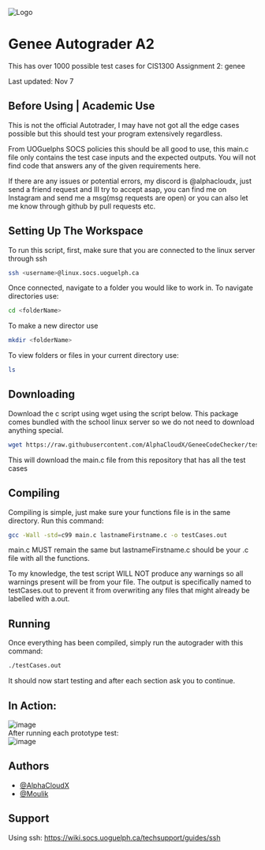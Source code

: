 ![Logo](https://github.com/AlphaCloudX/GeneeCodeChecker/assets/66267343/86834148-7b72-401d-b089-80a6a3a92914)

# Genee Autograder A2

This has over 1000 possible test cases for CIS1300 Assignment 2: genee

Last updated: Nov 7

## Before Using | Academic Use

This is not the official Autotrader, I may have not got all the edge cases possible but this should test your program extensively regardless.

From UOGuelphs SOCS policies this should be all good to use, this main.c file only contains the test case inputs and the expected outputs. You will not find code that answers any of the given requirements here.

If there are any issues or potential errors, my discord is @alphacloudx, just send a friend request and Ill try to accept asap, you can find me on Instagram and send me a msg(msg requests are open) or you can also let me know through github by pull requests etc.

## Setting Up The Workspace

To run this script, first, make sure that you are connected to the linux server through ssh

```bash
ssh <username>@linux.socs.uoguelph.ca
```

Once connected, navigate to a folder you would like to work in.
To navigate directories use:

```bash
cd <folderName>
```

To make a new director use

```bash
mkdir <folderName>
```

To view folders or files in your current directory use:

```bash
ls
```

## Downloading

Download the c script using wget using the script below.
This package comes bundled with the school linux server so we do not need to download anything special.

```bash
wget https://raw.githubusercontent.com/AlphaCloudX/GeneeCodeChecker/test-method-9/main.c
```

This will download the main.c file from this repository that has all the test cases

## Compiling

Compiling is simple, just make sure your functions file is in the same directory.
Run this command:

```bash
gcc -Wall -std=c99 main.c lastnameFirstname.c -o testCases.out
```
main.c MUST remain the same but lastnameFirstname.c should be your .c file with all the functions.

To my knowledge, the test script WILL NOT produce any warnings so all warnings present will be from your file. The output is specifically named to testCases.out to prevent it from overwriting any files that might already be labelled with a.out.

## Running

Once everything has been compiled, simply run the autograder with this command:

```bash
./testCases.out
```

It should now start testing and after each section ask you to continue.

## In Action:

![image](https://github.com/AlphaCloudX/GeneeCodeChecker/assets/66267343/a6d85306-ae68-44c9-a2da-3615503a1e0c)
<br>After running each prototype test:<br>
![image](https://github.com/AlphaCloudX/GeneeCodeChecker/assets/66267343/ba45400d-2e52-4c2c-9196-f0fb2627a27b)
<br>

## Authors

- [@AlphaCloudX](https://www.github.com/AlphaCloudX)
- [@Moulik](https://github.com/Moulik-Budhiraja)
## Support

Using ssh: https://wiki.socs.uoguelph.ca/techsupport/guides/ssh
